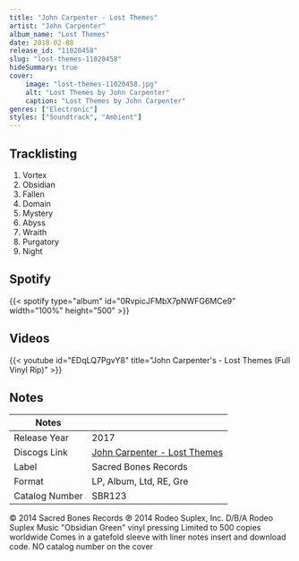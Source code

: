 ```yaml
---
title: "John Carpenter - Lost Themes"
artist: "John Carpenter"
album_name: "Lost Themes"
date: 2018-02-08
release_id: "11020458"
slug: "lost-themes-11020458"
hideSummary: true
cover:
    image: "lost-themes-11020458.jpg"
    alt: "Lost Themes by John Carpenter"
    caption: "Lost Themes by John Carpenter"
genres: ["Electronic"]
styles: ["Soundtrack", "Ambient"]
---
```

## Tracklisting
1. Vortex
2. Obsidian 
3. Fallen
4. Domain
5. Mystery
6. Abyss
7. Wraith
8. Purgatory
9. Night
## Spotify
{{< spotify type="album" id="0RvpicJFMbX7pNWFG6MCe9" width="100%" height="500" >}}

## Videos
{{< youtube id="EDqLQ7PgvY8" title="John Carpenter's -  Lost Themes (Full Vinyl Rip)" >}}

## Notes
| Notes          |             |
| ---------------| ----------- |
| Release Year   | 2017 |
| Discogs Link   | [John Carpenter - Lost Themes](https://www.discogs.com/release/11020458-John-Carpenter-Lost-Themes) |
| Label          | Sacred Bones Records |
| Format         | LP, Album, Ltd, RE, Gre |
| Catalog Number | SBR123 |

© 2014 Sacred Bones Records ℗ 2014 Rodeo Suplex, Inc. D/B/A Rodeo Suplex Music  "Obsidian Green" vinyl pressing  Limited to 500 copies worldwide  Comes in a gatefold sleeve with liner notes insert and download code.  NO catalog number on the cover
